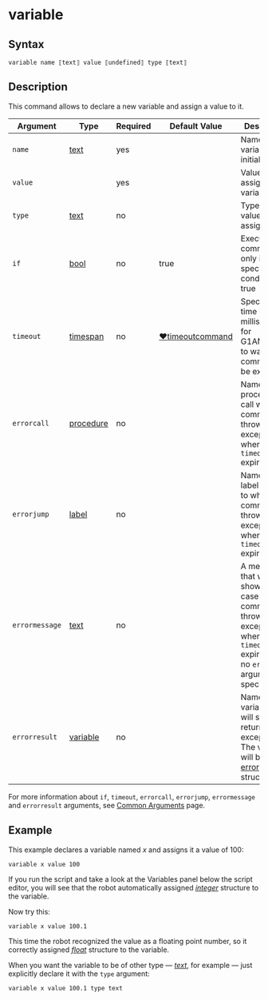# variable

## Syntax

```G1ANT
variable name ⟦text⟧ value ⟦undefined⟧ type ⟦text⟧
```

## Description

This command allows to declare a new variable and assign a value to it.

| Argument | Type | Required | Default Value | Description |
| -------- | ---- | -------- | ------------- | ----------- |
|`name`| [text](](https://manual.g1ant.com/link/G1ANT.Language/G1ANT.Language/Structures/TextStructure.md)) | yes |  | Name of a variable to be initialized |
|`value`|                                                              | yes |  | Value to assign to a variable |
|`type`| [text](](https://manual.g1ant.com/link/G1ANT.Language/G1ANT.Language/Structures/TextStructure.md)) | no |  | Type of a value to be assigned |
| `if`           | [bool](](https://manual.g1ant.com/link/G1ANT.Language/G1ANT.Language/Structures/BooleanStructure.md)) | no       | true                                                        | Executes the command only if a specified condition is true   |
| `timeout`      | [timespan](](https://manual.g1ant.com/link/G1ANT.Language/G1ANT.Language/Structures/TimeSpanStructure.md)) | no       | [♥timeoutcommand](https://github.com/G1ANT-Robot/G1ANT.Manual/blob/develop/appendices/common-arguments.md) | Specifies time in milliseconds for G1ANT.Robot to wait for the command to be executed |
| `errorcall`    | [procedure](](https://manual.g1ant.com/link/G1ANT.Language/G1ANT.Language/Structures/ProcedureStructure.md)) | no       |                                                             | Name of a procedure to call when the command throws an exception or when a given `timeout` expires |
| `errorjump`    | [label](](https://manual.g1ant.com/link/G1ANT.Language/G1ANT.Language/Structures/LabelStructure.md)) | no       |                                                             | Name of the label to jump to when the command throws an exception or when a given `timeout` expires |
| `errormessage` | [text](](https://manual.g1ant.com/link/G1ANT.Language/G1ANT.Language/Structures/TextStructure.md)) | no       |                                                             | A message that will be shown in case the command throws an exception or when a given `timeout` expires, and no `errorjump` argument is specified |
| `errorresult`  | [variable](](https://manual.g1ant.com/link/G1ANT.Language/G1ANT.Language/Structures/VariableStructure.md)) | no       |                                                             | Name of a variable that will store the returned exception. The variable will be of [error](](https://manual.g1ant.com/link/G1ANT.Language/G1ANT.Language/Structures/ErrorStructure.md)) structure  |

For more information about `if`, `timeout`, `errorcall`, `errorjump`, `errormessage` and `errorresult` arguments, see [Common Arguments](https://github.com/G1ANT-Robot/G1ANT.Manual/blob/develop/appendices/common-arguments.md) page.

## Example

This example declares a variable named *x* and assigns it a value of 100:

```G1ANT
variable x value 100
```

If you run the script and take a look at the Variables panel below the script editor, you will see that the robot automatically assigned [*integer*](](https://manual.g1ant.com/link/G1ANT.Language/G1ANT.Language/Structures/IntegerStructure.md)) structure to the variable.

Now try this:

```G1ANT
variable x value 100.1
```

This time the robot recognized the value as a floating point number, so it correctly assigned [*float*](](https://manual.g1ant.com/link/G1ANT.Language/G1ANT.Language/Structures/FloatStructure.md)) structure to the variable.

When you want the variable to be of other type — [*text*](](https://manual.g1ant.com/link/G1ANT.Language/G1ANT.Language/Structures/TextStructure.md)), for example — just explicitly declare it with the `type` argument:

```G1ANT
variable x value 100.1 type text
```


